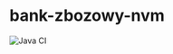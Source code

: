 # bank-zbozowy-nvm
![Java CI](https://github.com/HubertLuszkiewicz/bank-zbozowy-nvm/actions/workflows/ci.yml/badge.svg)

